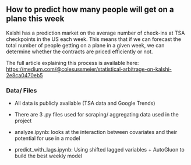 ## How to predict how many people will get on a plane this week

Kalshi has a prediction market on the average number of check-ins at TSA checkpoints in the US each week. This means that if we can forecast the total number of people getting on a plane in a given week, we can determine whether the contracts are priced efficiently or not.

The full article explaining this process is available here: https://medium.com/@colesussmeier/statistical-arbitrage-on-kalshi-2e8ca0470eb5

### Data/ Files

- All data is publicly available (TSA data and Google Trends)

- There are 3 .py files used for scraping/ aggregating data used in the project

- analyze.ipynb: looks at the interaction between covariates and their potential for use in a model

- predict_with_lags.ipynb: Using shifted lagged variables + AutoGluon to build the best weekly model
